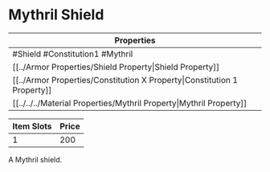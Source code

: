 # Mythril Shield

| Properties                                                               |
| ------------------------------------------------------------------------ |
| #Shield #Constitution1 #Mythril                                          |
| [[../Armor Properties/Shield Property\|Shield Property]]                 |
| [[../Armor Properties/Constitution X Property\|Constitution 1 Property]] |
| [[../../../Material Properties/Mythril Property\|Mythril Property]]      |


| Item Slots | Price |
| ---------- | ----- |
| 1          | 200   |

A Mythril shield.